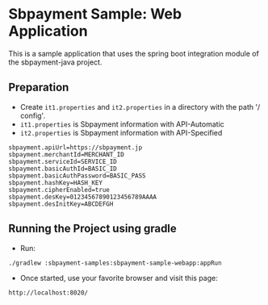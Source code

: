 # Sbpayment Sample: Web Application

This is a sample application that uses the spring boot integration module of the sbpayment-java project.

## Preparation

- Create `it1.properties` and `it2.properties` in a directory with the path '/ config'.
- `it1.properties` is Sbpayment information with API-Automatic
- `it2.properties` is Sbpayment information with API-Specified

```properties
sbpayment.apiUrl=https://sbpayment.jp
sbpayment.merchantId=MERCHANT_ID
sbpayment.serviceId=SERVICE_ID
sbpayment.basicAuthId=BASIC_ID
sbpayment.basicAuthPassword=BASIC_PASS
sbpayment.hashKey=HASH_KEY
sbpayment.cipherEnabled=true
sbpayment.desKey=01234567890123456789AAAA
sbpayment.desInitKey=ABCDEFGH
```

## Running the Project using gradle

- Run:
```
./gradlew :sbpayment-samples:sbpayment-sample-webapp:appRun
```

- Once started, use your favorite browser and visit this page:
```
http://localhost:8020/
```
